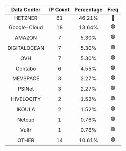 | Data Center | IP Count | Percentage | Freq |
|:------------:|:--------:|:-----------:|:-----:|
| HETZNER | 61 | 46.21% | 🔴 |
| Google-Cloud | 18 | 13.64% | 🟢 |
| AMAZON | 7 | 5.30% | 🟢 |
| DIGITALOCEAN | 7 | 5.30% | 🟢 |
| OVH | 7 | 5.30% | 🟢 |
| Contabo | 6 | 4.55% | 🟢 |
| MEVSPACE | 3 | 2.27% | 🟢 |
| PSINet | 3 | 2.27% | 🟢 |
| HIVELOCITY | 2 | 1.52% | 🟢 |
| IKOULA | 2 | 1.52% | 🟢 |
| Netcup | 1 | 0.76% | 🟢 |
| Vultr | 1 | 0.76% | 🟢 |
| OTHER | 14 | 10.61% | 🟢 |